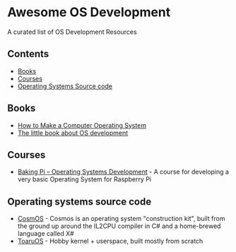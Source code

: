 # Awesome OS Development
A curated list of OS Development Resources

## Contents
* [Books](#books)
* [Courses](#courses)
* [Operating Systems Source code](#operating-systems-source-code)

## Books

* [How to Make a Computer Operating System](https://www.gitbook.com/book/samypesse/how-to-create-an-operating-system/details)
* [The little book about OS development](http://littleosbook.github.io/)

## Courses

* [Baking Pi – Operating Systems Development](https://www.cl.cam.ac.uk/projects/raspberrypi/tutorials/os/) - A course for developing a very basic Operating System for Raspberry Pi

## Operating systems source code

* [CosmOS](https://github.com/CosmosOS/Cosmos) - Cosmos is an operating system "construction kit", built from the ground up around the IL2CPU compiler in C# and a home-brewed language called X#
* [ToaruOS](https://github.com/klange/toaruos) - Hobby kernel + userspace, built mostly from scratch

